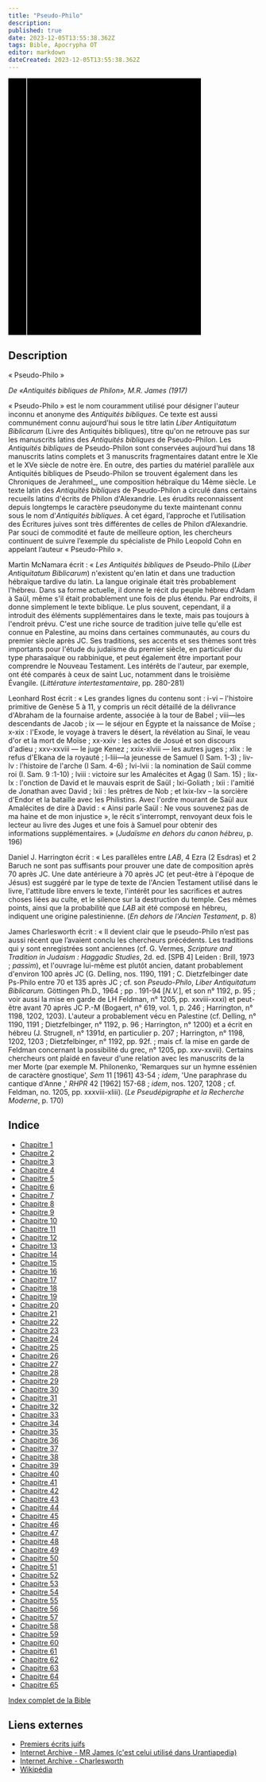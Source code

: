 ```yaml
---
title: "Pseudo-Philo"
description: 
published: true
date: 2023-12-05T13:55:38.362Z
tags: Bible, Apocrypha OT
editor: markdown
dateCreated: 2023-12-05T13:55:38.362Z
---
```


<div class="urantiapedia-book-front urantiapedia-book-apocrypha">
<svg xmlns="http://www.w3.org/2000/svg"
	width="102.6mm" height="136.8mm"
	viewBox="0 0 102.6 136.8" version="1.1">
	<g transform="translate(-7,-5)">
		<rect width="9.6" height="136.8" x="7" y="5" />
		<rect width="96.9" height="136.8" x="17" y="5" />
		<text style="font-size:5px" x="61" y="22">APOCRYPHES</text>
		<text style="font-size:4px" x="61" y="130">M. R. James</text>
		<text style="font-size:3px" x="61" y="135">Les antiquités bibliques de Philon, 1917 (tr.)</text>
		<text style="font-size:9px" x="61" y="60">Pseudo-Philon</text>
	</g>
</svg>
</div>

## Description

« Pseudo-Philo »

_De «Antiquités bibliques de Philon», M.R. James (1917)_

« Pseudo-Philo » est le nom couramment utilisé pour désigner l'auteur inconnu et anonyme des _Antiquités bibliques_. Ce texte est aussi communément connu aujourd'hui sous le titre latin _Liber Antiquitatum Biblicarum_ (Livre des Antiquités bibliques), titre qu'on ne retrouve pas sur les manuscrits latins des _Antiquités bibliques_ de Pseudo-Philon. Les _Antiquités bibliques_ de Pseudo-Philon sont conservées aujourd'hui dans 18 manuscrits latins complets et 3 manuscrits fragmentaires datant entre le XIe et le XVe siècle de notre ère. En outre, des parties du matériel parallèle aux Antiquités bibliques de Pseudo-Philon se trouvent également dans les Chroniques de Jerahmeel_, une composition hébraïque du 14ème siècle. Le texte latin des _Antiquités bibliques_ de Pseudo-Philon a circulé dans certains recueils latins d'écrits de Philon d'Alexandrie. Les érudits reconnaissent depuis longtemps le caractère pseudonyme du texte maintenant connu sous le nom d'_Antiquités bibliques_. À cet égard, l’approche et l’utilisation des Écritures juives sont très différentes de celles de Philon d’Alexandrie. Par souci de commodité et faute de meilleure option, les chercheurs continuent de suivre l’exemple du spécialiste de Philo Leopold Cohn en appelant l’auteur « Pseudo-Philo ».

Martin McNamara écrit : « _Les Antiquités bibliques_ de Pseudo-Philo (_Liber Antiquitatum Biblicarum_) n'existent qu'en latin et dans une traduction hébraïque tardive du latin. La langue originale était très probablement l'hébreu. Dans sa forme actuelle, il donne le récit du peuple hébreu d'Adam à Saül, même s'il était probablement une fois de plus étendu. Par endroits, il donne simplement le texte biblique. Le plus souvent, cependant, il a introduit des éléments supplémentaires dans le texte, mais pas toujours à l'endroit prévu. C'est une riche source de tradition juive telle qu'elle est connue en Palestine, au moins dans certaines communautés, au cours du premier siècle après JC. Ses traditions, ses accents et ses thèmes sont très importants pour l'étude du judaïsme du premier siècle, en particulier du type pharasaïque ou rabbinique, et peut également être important pour comprendre le Nouveau Testament. Les intérêts de l'auteur, par exemple, ont été comparés à ceux de saint Luc, notamment dans le troisième Évangile. (_Littérature intertestamentaire_, pp. 280-281)

Leonhard Rost écrit : « Les grandes lignes du contenu sont : i-vi – l'histoire primitive de Genèse 5 à 11, y compris un récit détaillé de la délivrance d'Abraham de la fournaise ardente, associée à la tour de Babel ; viii—les descendants de Jacob ; ix — le séjour en Égypte et la naissance de Moïse ; x-xix : l'Exode, le voyage à travers le désert, la révélation au Sinaï, le veau d'or et la mort de Moïse ; xx-xxiv : les actes de Josué et son discours d'adieu ; xxv-xxviii — le juge Kenez ; xxix-xlviii — les autres juges ; xlix : le refus d'Elkana de la royauté ; l-liii—la jeunesse de Samuel (I Sam. 1-3) ; liv-lv : l'histoire de l'arche (I Sam. 4-6) ; lvi-lvii : la nomination de Saül comme roi (I. Sam. 9 :1-10) ; lviii : victoire sur les Amalécites et Agag (I Sam. 15) ; lix-lx : l'onction de David et le mauvais esprit de Saül ; lxi-Goliath ; lxii : l'amitié de Jonathan avec David ; lxii : les prêtres de Nob ; et lxix-lxv – la sorcière d'Endor et la bataille avec les Philistins. Avec l'ordre mourant de Saül aux Amalécites de dire à David : « Ainsi parle Saül : Ne vous souvenez pas de ma haine et de mon injustice », le récit s'interrompt, renvoyant deux fois le lecteur au livre des Juges et une fois à Samuel pour obtenir des informations supplémentaires. » (_Judaïsme en dehors du canon hébreu_, p. 196)

Daniel J. Harrington écrit : « Les parallèles entre _LAB_, 4 Ezra (2 Esdras) et 2 Baruch ne sont pas suffisants pour prouver une date de composition après 70 après JC. Une date antérieure à 70 après JC (et peut-être à l'époque de Jésus) est suggéré par le type de texte de l'Ancien Testament utilisé dans le livre, l'attitude libre envers le texte, l'intérêt pour les sacrifices et autres choses liées au culte, et le silence sur la destruction du temple. Ces mêmes points, ainsi que la probabilité que _LAB_ ait été composé en hébreu, indiquent une origine palestinienne. (_En dehors de l'Ancien Testament_, p. 8)

James Charlesworth écrit : « Il devient clair que le pseudo-Philo n’est pas aussi récent que l’avaient conclu les chercheurs précédents. Les traditions qui y sont enregistrées sont anciennes (cf. G. Vermes, _Scripture and Tradition in Judaism : Haggadic Studies_, 2d. ed. \[SPB 4\] Leiden : Brill, 1973 ; _passim_), et l'ouvrage lui-même est plutôt ancien, datant probablement d'environ 100 après JC (G. Delling, nos. 1190, 1191 ; C. Dietzfelbinger date Ps-Philo entre 70 et 135 après JC ; cf. son _Pseudo-Philo_, _Liber Antiquitatum Biblicarum._ Göttingen Ph.D., 1964 ; pp . 191-94 \[_N.V._\], et son n° 1192, p. 95 ; voir aussi la mise en garde de LH Feldman, n° 1205, pp. xxviii-xxxi) et peut-être avant 70 après JC P.-M (Bogaert, n° 619, vol. 1, p. 246 ; Harrington, n° 1198, 1202, 1203). L'auteur a probablement vécu en Palestine (cf. Delling, n° 1190, 1191 ; Dietzfelbinger, n° 1192, p. 96 ; Harrington, n° 1200) et a écrit en hébreu (J. Strugnell, n° 1391d, en particulier p. 207 ; Harrington, n° 1198, 1202, 1203 ; Dietzfelbinger, n° 1192, pp. 92f. ; mais cf. la mise en garde de Feldman concernant la possibilité du grec, n° 1205, pp. xxv-xxvii). Certains chercheurs ont plaidé en faveur d'une relation avec les manuscrits de la mer Morte (par exemple M. Philonenko, 'Remarques sur un hymne essénien de caractère gnostique', _Sem_ 11 \[1961\] 43-54 ; _idem_, 'Une paraphrase du cantique d'Anne ,' _RHPR_ 42 \[1962\] 157-68 ; _idem_, nos. 1207, 1208 ; cf. Feldman, no. 1205, pp. xxxviii-xliii). (_Le Pseudépigraphe et la Recherche Moderne_, p. 170)

## Indice

- [Chapitre 1](/fr/Bible/Pseudo_Philo/1)
- [Chapitre 2](/fr/Bible/Pseudo_Philo/2)
- [Chapitre 3](/fr/Bible/Pseudo_Philo/3)
- [Chapitre 4](/fr/Bible/Pseudo_Philo/4)
- [Chapitre 5](/fr/Bible/Pseudo_Philo/5)
- [Chapitre 6](/fr/Bible/Pseudo_Philo/6)
- [Chapitre 7](/fr/Bible/Pseudo_Philo/7)
- [Chapitre 8](/fr/Bible/Pseudo_Philo/8)
- [Chapitre 9](/fr/Bible/Pseudo_Philo/9)
- [Chapitre 10](/fr/Bible/Pseudo_Philo/10)
- [Chapitre 11](/fr/Bible/Pseudo_Philo/11)
- [Chapitre 12](/fr/Bible/Pseudo_Philo/12)
- [Chapitre 13](/fr/Bible/Pseudo_Philo/13)
- [Chapitre 14](/fr/Bible/Pseudo_Philo/14)
- [Chapitre 15](/fr/Bible/Pseudo_Philo/15)
- [Chapitre 16](/fr/Bible/Pseudo_Philo/16)
- [Chapitre 17](/fr/Bible/Pseudo_Philo/17)
- [Chapitre 18](/fr/Bible/Pseudo_Philo/18)
- [Chapitre 19](/fr/Bible/Pseudo_Philo/19)
- [Chapitre 20](/fr/Bible/Pseudo_Philo/20)
- [Chapitre 21](/fr/Bible/Pseudo_Philo/21)
- [Chapitre 22](/fr/Bible/Pseudo_Philo/22)
- [Chapitre 23](/fr/Bible/Pseudo_Philo/23)
- [Chapitre 24](/fr/Bible/Pseudo_Philo/24)
- [Chapitre 25](/fr/Bible/Pseudo_Philo/25)
- [Chapitre 26](/fr/Bible/Pseudo_Philo/26)
- [Chapitre 27](/fr/Bible/Pseudo_Philo/27)
- [Chapitre 28](/fr/Bible/Pseudo_Philo/28)
- [Chapitre 29](/fr/Bible/Pseudo_Philo/29)
- [Chapitre 30](/fr/Bible/Pseudo_Philo/30)
- [Chapitre 31](/fr/Bible/Pseudo_Philo/31)
- [Chapitre 32](/fr/Bible/Pseudo_Philo/32)
- [Chapitre 33](/fr/Bible/Pseudo_Philo/33)
- [Chapitre 34](/fr/Bible/Pseudo_Philo/34)
- [Chapitre 35](/fr/Bible/Pseudo_Philo/35)
- [Chapitre 36](/fr/Bible/Pseudo_Philo/36)
- [Chapitre 37](/fr/Bible/Pseudo_Philo/37)
- [Chapitre 38](/fr/Bible/Pseudo_Philo/38)
- [Chapitre 39](/fr/Bible/Pseudo_Philo/39)
- [Chapitre 40](/fr/Bible/Pseudo_Philo/40)
- [Chapitre 41](/fr/Bible/Pseudo_Philo/41)
- [Chapitre 42](/fr/Bible/Pseudo_Philo/42)
- [Chapitre 43](/fr/Bible/Pseudo_Philo/43)
- [Chapitre 44](/fr/Bible/Pseudo_Philo/44)
- [Chapitre 45](/fr/Bible/Pseudo_Philo/45)
- [Chapitre 46](/fr/Bible/Pseudo_Philo/46)
- [Chapitre 47](/fr/Bible/Pseudo_Philo/47)
- [Chapitre 48](/fr/Bible/Pseudo_Philo/48)
- [Chapitre 49](/fr/Bible/Pseudo_Philo/49)
- [Chapitre 50](/fr/Bible/Pseudo_Philo/50)
- [Chapitre 51](/fr/Bible/Pseudo_Philo/51)
- [Chapitre 52](/fr/Bible/Pseudo_Philo/52)
- [Chapitre 53](/fr/Bible/Pseudo_Philo/53)
- [Chapitre 54](/fr/Bible/Pseudo_Philo/54)
- [Chapitre 55](/fr/Bible/Pseudo_Philo/55)
- [Chapitre 56](/fr/Bible/Pseudo_Philo/56)
- [Chapitre 57](/fr/Bible/Pseudo_Philo/57)
- [Chapitre 58](/fr/Bible/Pseudo_Philo/58)
- [Chapitre 59](/fr/Bible/Pseudo_Philo/59)
- [Chapitre 60](/fr/Bible/Pseudo_Philo/60)
- [Chapitre 61](/fr/Bible/Pseudo_Philo/61)
- [Chapitre 62](/fr/Bible/Pseudo_Philo/62)
- [Chapitre 63](/fr/Bible/Pseudo_Philo/63)
- [Chapitre 64](/fr/Bible/Pseudo_Philo/64)
- [Chapitre 65](/fr/Bible/Pseudo_Philo/65)

[Index complet de la Bible](/fr/index/bible)

## Liens externes

- [Premiers écrits juifs](https://www.earlyjewishwritings.com/pseudophilo.html)
- [Internet Archive - MR James (c'est celui utilisé dans Urantiapedia)](https://archive.org/details/biblicalantiquit00pseurich/mode/2up?view=theater)
- [Internet Archive - Charlesworth](https://archive.org/details/the-old-testament-pseudepigrapha-vol.-2-expansions-of-the-old-testament-and-lege/page/297/mode/2up?view=theater)
- [Wikipédia](https://en.wikipedia.org/wiki/Pseudo-Philo)